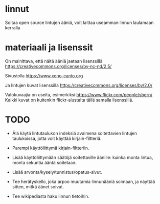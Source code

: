 # linnut

Soitaa open source lintujen ääniä, voit laittaa useamman linnun laulamaan kerralla

# materiaali ja lisenssit

On mainittava, että näitä ääniä jaetaan lisenssillä
https://creativecommons.org/licenses/by-nc-nd/2.5/

Sivustolla https://www.xeno-canto.org


Ja lintujen kuvat lisenssillä
https://creativecommons.org/licenses/by/2.0/

Valokuvaajia on useita, esimerkiksi https://www.flickr.com/people/sbern/ Kaikki kuvat on kuitenkin flickr-alustalta tällä samalla lisenssillä.


# TODO

- Älä käytä lintutaulukon indeksiä avaimena soitettavien lintujen taulukoissa,
  jotta voit käyttää kirjain-filtteriä.

- Parempi käyttöliittymä kirjain-filtteriin.

- Lisää käyttöliittymään säätöjä soitettaville äänille: kuinka monta lintua, monta sekuntia ääntä soitetaan.

- Lisää arvonta/kysely/tunnistus/opetus-sivut.

- Tee herätyskello, joka arpoo muutamia linnunääniä soimaan, ja näyttää sitten, mitkä äänet soivat.

- Tee wikipediasta haku linnun tietoihin.